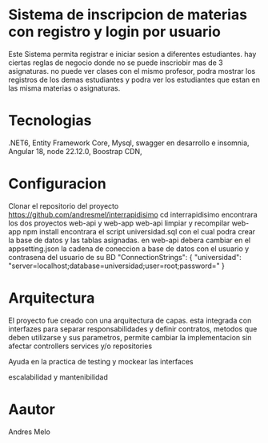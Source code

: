 # Sistema de inscripcion de materias con registro y login por usuario

Este Sistema permita registrar e iniciar sesion a diferentes estudiantes. hay ciertas reglas de negocio donde 
no se puede inscriobir mas de 3 asignaturas. no puede ver clases con el mismo profesor, podra mostrar los registros de los demas estudiantes y podra ver los estudiantes
que estan en las misma materias o asignaturas.

# Tecnologias
.NET6,
Entity Framework  Core,
Mysql,
swagger en desarrollo e insomnia,
Angular 18,
node 22.12.0,
Boostrap CDN,


# Configuracion

 Clonar el repositorio del proyecto
 https://github.com/andresmel/interrapidisimo
 cd interrapidisimo
 encontrara los dos proyectos web-api y web-app
 web-api limpiar y recompilar
 web-app npm install
 encontrara el script universidad.sql con el cual podra crear la base de datos y las tablas asignadas.
 en web-api debera cambiar en el appsetting.json la cadena de coneccion a base de datos con el usuario y contrasena del usuario de su  BD
 "ConnectionStrings": {
  "universidad": "server=localhost;database=universidad;user=root;password="
}

# Arquitectura
El proyecto fue creado con una arquitectura de capas. esta integrada con interfazes para separar responsabilidades y definir contratos, metodos que deben utilizarse y sus parametros,
permite cambiar la implementacion sin afectar controllers services y/o repositories

Ayuda en la practica de testing  y mockear las interfaces

escalabilidad y mantenibilidad


# Aautor 
Andres Melo



 
 
 
 
